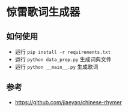 # 惊雷歌词生成器

## 如何使用
- 运行 `pip install -r requirements.txt`
- 运行 `python data_prep.py` 生成词典文件
- 运行 `python __main__.py` 生成歌词

## 参考
- https://github.com/jiaeyan/chinese-rhymer
